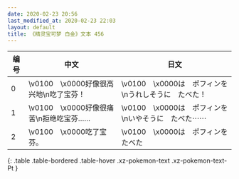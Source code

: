 ```yaml
---
date: 2020-02-23 20:56
last_modified_at: 2020-02-23 22:03
layout: default
title: 《精灵宝可梦 白金》文本 456
---
```

| 编号 | 中文 | 日文 |
| ---- | ---- | ---- |
| 0 | \v0100　\x0000好像很高兴地\n吃了宝芬！ | \v0100　\x0000は　ポフィンを\nうれしそうに　たべた！ |
| 1 | \v0100　\x0000好像很痛苦\n拒绝吃宝芬…… | \v0100　\x0000は　ポフィンを\nいやそうに　たべた⋯⋯ |
| 2 | \v0100　\x0000吃了宝芬。 | \v0100　\x0000は　ポフィンを　たべた |
{: .table .table-bordered .table-hover .xz-pokemon-text .xz-pokemon-text-Pt }